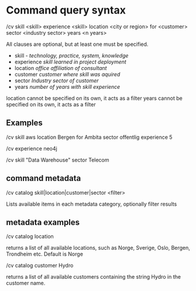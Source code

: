 # Command query syntax 

/cv skill \<skill\> experience \<skill\> location \<city or region\> for \<customer\>  sector \<industry sector\> years \<n years\>

All clauses are optional, but at least one must be specified.  

* skill - _technology, practice, system, knowledge_
* experience _skill learned in project deployment_
* location _office affiliation of consultant_
* customer _customer where skill was aquired_ 
* sector _Industry sector of customer_
* years _number of years with skill experience_

location cannot be specified on its own, it acts as a filter 
years cannot be specified on its own, it acts as a filter 

## Examples 

/cv skill aws location Bergen for Ambita sector offentlig experience 5 

/cv experience neo4j  

/cv skill "Data Warehouse" sector Telecom 

## command metadata 

/cv catalog skill|location|customer|sector \<filter\>

Lists available items in each metadata category, optionally filter results 

## metadata examples 

/cv catalog location 

returns a list of all available locations, such as Norge, Sverige, Oslo, Bergen, Trondheim etc.  Default is Norge 

/cv catalog customer Hydro

returns a list of all available customers containing the string Hydro in the customer name.
